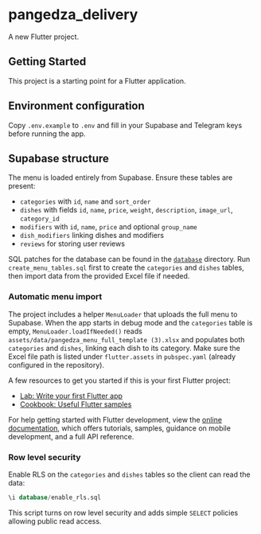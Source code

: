 # pangedza_delivery

A new Flutter project.

## Getting Started

This project is a starting point for a Flutter application.

## Environment configuration

Copy `.env.example` to `.env` and fill in your Supabase and Telegram keys before running the app.

## Supabase structure

The menu is loaded entirely from Supabase. Ensure these tables are present:

- `categories` with `id`, `name` and `sort_order`
- `dishes` with fields `id`, `name`, `price`, `weight`, `description`, `image_url`, `category_id`
- `modifiers` with `id`, `name`, `price` and optional `group_name`
- `dish_modifiers` linking dishes and modifiers
- `reviews` for storing user reviews

SQL patches for the database can be found in the [`database`](database) directory.
Run `create_menu_tables.sql` first to create the `categories` and `dishes` tables,
then import data from the provided Excel file if needed.

### Automatic menu import

The project includes a helper `MenuLoader` that uploads the full menu to
Supabase. When the app starts in debug mode and the `categories` table is empty,
`MenuLoader.loadIfNeeded()` reads `assets/data/pangedza_menu_full_template (3).xlsx`
and populates both `categories` and `dishes`, linking each dish to its category.
Make sure the Excel file path is listed under `flutter.assets` in
`pubspec.yaml` (already configured in the repository).

A few resources to get you started if this is your first Flutter project:

- [Lab: Write your first Flutter app](https://docs.flutter.dev/get-started/codelab)
- [Cookbook: Useful Flutter samples](https://docs.flutter.dev/cookbook)

For help getting started with Flutter development, view the [online documentation](https://docs.flutter.dev/), which offers tutorials, samples, guidance on mobile development, and a full API reference.

### Row level security

Enable RLS on the `categories` and `dishes` tables so the client can read the data:

```sql
\i database/enable_rls.sql
```

This script turns on row level security and adds simple `SELECT` policies allowing public read access.
